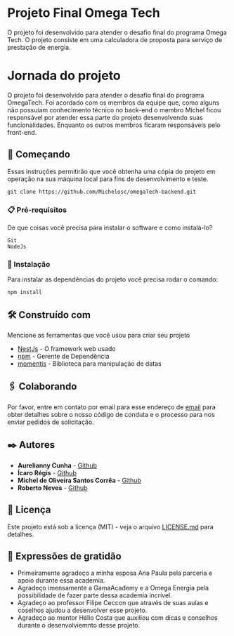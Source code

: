 # Projeto Final Omega Tech

O projeto foi desenvolvido para atender o desafio final do programa Omega Tech. O projeto consiste em uma calculadora de proposta para serviço de prestação de energia.

# Jornada do projeto
O projeto foi desenvolvido para atender o desafio final do programa OmegaTech. Foi acordado com os membros da equipe que, como alguns não possuiam conhecimento técnico no back-end o membro Michel ficou responsável por atender essa parte do projeto desenvolvendo suas funcionalidades. Enquanto os outros membros ficaram responsáveis pelo front-end. 

## 🚀 Começando

Essas instruções permitirão que você obtenha uma cópia do projeto em operação na sua máquina local para fins de desenvolvimento e teste.

```
git clone https://github.com/Michelosc/omegaTech-backend.git
```

### 📋 Pré-requisitos

De que coisas você precisa para instalar o software e como instalá-lo?

```
Git
NodeJs
```

### 🔧 Instalação

Para instalar as dependências do projeto você precisa rodar o comando:

```
npm install
```


## 🛠️ Construído com

Mencione as ferramentas que você usou para criar seu projeto

* [NestJs](http://https://nestjs.com/) - O framework web usado
* [npm](https://https://www.npmjs.com/) - Gerente de Dependência
* [momentjs](https://momentjs.com/) - Biblioteca para manipulação de datas


## 🖇️ Colaborando

Por favor, entre em contato por email para esse endereço de [email](micheloscbc@hotmail.com) para obter detalhes sobre o nosso código de conduta e o processo para nos enviar pedidos de solicitação.

## ✒️ Autores

* **Aurelianny Cunha**  - [Github](https://github.com/Aurelianny)
* **Ícaro Régis**  - [Github](https://github.com/icaroregis)
* **Michel de Oliveira Santos Corrêa**  - [Github](https://github.com/Michelosc)
* **Roberto Neves**  - [Github](https://github.com/rsnows)


## 📄 Licença

Este projeto está sob a licença (MIT) - veja o arquivo [LICENSE.md](https://github.com/Michelosc/omegaTech-backend/blob/main/LICENSE) para detalhes.

## 🎁 Expressões de gratidão

* Primeiramente agradeço a minha esposa Ana Paula pela parceria e apoio durante essa academia.
* Agradeço imensamente a GamaAcademy e a Omega Energia pela possibilidade de fazer parte dessa academia incrível. 
* Agradeço ao professor Filipe Ceccon que através de suas aulas e coselhos ajudou a desenvolver esse projeto.
* Agradeço ao mentor Hélio Costa que auxiliou com dicas e conselhos durante o desenvolviemnto desse projeto.
